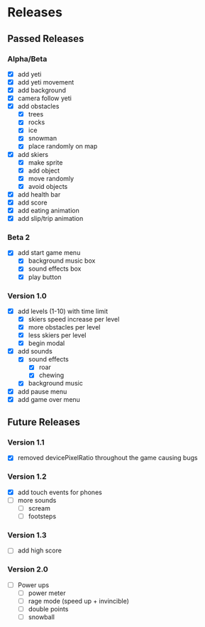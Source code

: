 # Releases

## Passed Releases

### Alpha/Beta
- [x] add yeti
- [x] add yeti movement
- [x] add background
- [x] camera follow yeti
- [x] add obstacles
    - [x] trees
    - [x] rocks
    - [x] ice
    - [x] snowman
    - [x] place randomly on map
- [x] add skiers
    - [x] make sprite
    - [x] add object
    - [x] move randomly
    - [x] avoid objects
- [x] add health bar
- [x] add score
- [x] add eating animation
- [x] add slip/trip animation

### Beta 2
- [x] add start game menu
    - [x] background music box
    - [x] sound effects box
    - [x] play button

### Version 1.0
- [x] add levels (1-10) with time limit
    - [x] skiers speed increase per level
    - [x] more obstacles per level
    - [x] less skiers per level
    - [x] begin modal
- [x] add sounds
    - [x] sound effects
        - [x] roar
        - [x] chewing
    - [x] background music
- [x] add pause menu
- [x] add game over menu

## Future Releases

### Version 1.1
- [x] removed devicePixelRatio throughout the game causing bugs

### Version 1.2
- [x] add touch events for phones
- [ ] more sounds
    - [ ] scream
    - [ ] footsteps

### Version 1.3
- [ ] add high score

### Version 2.0
- [ ] Power ups
    - [ ] power meter
    - [ ] rage mode (speed up + invincible)
    - [ ] double points
    - [ ] snowball